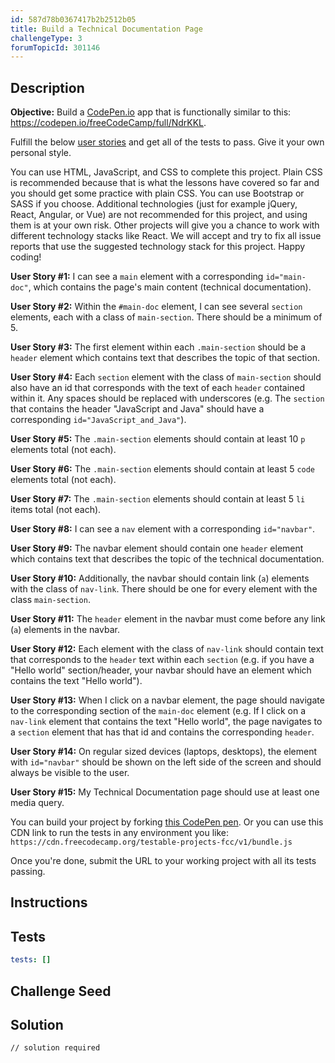 ```yaml
---
id: 587d78b0367417b2b2512b05
title: Build a Technical Documentation Page
challengeType: 3
forumTopicId: 301146
---
```


## Description

<section id='description'>

**Objective:** Build a [CodePen.io](https://codepen.io) app that is functionally similar to this: <https://codepen.io/freeCodeCamp/full/NdrKKL>.

Fulfill the below [user stories](https://en.wikipedia.org/wiki/User_story) and get all of the tests to pass. Give it your own personal style.

You can use HTML, JavaScript, and CSS to complete this project. Plain CSS is recommended because that is what the lessons have covered so far and you should get some practice with plain CSS. You can use Bootstrap or SASS if you choose. Additional technologies (just for example jQuery, React, Angular, or Vue) are not recommended for this project, and using them is at your own risk. Other projects will give you a chance to work with different technology stacks like React. We will accept and try to fix all issue reports that use the suggested technology stack for this project. Happy coding!

**User Story #1:** I can see a `main` element with a corresponding `id="main-doc"`, which contains the page's main content (technical documentation).

**User Story #2:** Within the `#main-doc` element, I can see several `section` elements, each with a class of `main-section`. There should be a minimum of 5.

**User Story #3:** The first element within each `.main-section` should be a `header` element which contains text that describes the topic of that section.

**User Story #4:** Each `section` element with the class of `main-section` should also have an id that corresponds with the text of each `header` contained within it. Any spaces should be replaced with underscores (e.g. The `section` that contains the header "JavaScript and Java" should have a corresponding `id="JavaScript_and_Java"`).

**User Story #5:** The `.main-section` elements should contain at least 10 `p` elements total (not each).

**User Story #6:** The `.main-section` elements should contain at least 5 `code` elements total (not each).

**User Story #7:** The `.main-section` elements should contain at least 5 `li` items total (not each).

**User Story #8:** I can see a `nav` element with a corresponding `id="navbar"`.

**User Story #9:** The navbar element should contain one `header` element which contains text that describes the topic of the technical documentation.

**User Story #10:** Additionally, the navbar should contain link (`a`) elements with the class of `nav-link`. There should be one for every element with the class `main-section`.

**User Story #11:** The `header` element in the navbar must come before any link (`a`) elements in the navbar.

**User Story #12:** Each element with the class of `nav-link` should contain text that corresponds to the `header` text within each `section` (e.g. if you have a "Hello world" section/header, your navbar should have an element which contains the text "Hello world").

**User Story #13:** When I click on a navbar element, the page should navigate to the corresponding section of the `main-doc` element (e.g. If I click on a `nav-link` element that contains the text "Hello world", the page navigates to a `section` element that has that id and contains the corresponding `header`.

**User Story #14:** On regular sized devices (laptops, desktops), the element with `id="navbar"` should be shown on the left side of the screen and should always be visible to the user.

**User Story #15:** My Technical Documentation page should use at least one media query.

You can build your project by forking [this CodePen pen](https://codepen.io/freeCodeCamp/pen/MJjpwO). Or you can use this CDN link to run the tests in any environment you like: `https://cdn.freecodecamp.org/testable-projects-fcc/v1/bundle.js`

Once you're done, submit the URL to your working project with all its tests passing.

</section>

## Instructions

<section id='instructions'>

</section>

## Tests

<section id='tests'>

```yml
tests: []

```

</section>

## Challenge Seed

<section id='challengeSeed'>

</section>

## Solution

<section id='solution'>

```html
// solution required
```

</section>
